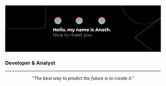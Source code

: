 ![GitHub Logo](images/banner.png)

<h3>Developer & Analyst</h3>

---
<p align="center">
  <i>"The best way to predict the future is to create it."</i>
</p>


